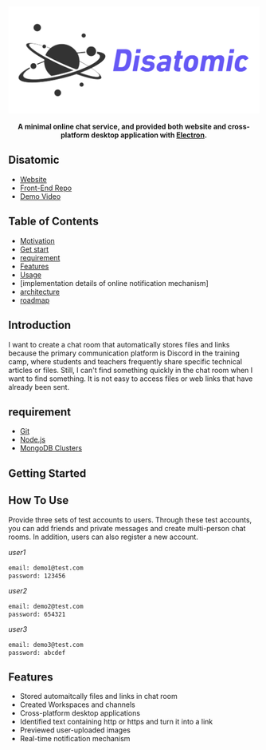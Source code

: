 ![Logo](./Disatomic_Logo.png)
__<p align="center">A minimal online chat service, and provided both website and cross-platform desktop application with <a href="https://www.electronjs.org/">Electron</a>.</p>__

## Disatomic

- [Website](https://dis4tomic.com)
- [Front-End Repo](https://github.com/HackHow/Disatomic-React)
- [Demo Video](https://drive.google.com/file/d/1x9eUrFunTPjnNZyUa8nAw0Lkrj1JphJY/view)

## Table of Contents

- [Motivation](https://github.com/HackHow/Disatomic-server/tree/develop#Motivation)
- [Get start]()
- [requirement]()
- [Features](https://github.com/HackHow/Disatomic-server/tree/develop#Features)
- [Usage]()
- [implementation details of online notification mechanism]
- [architecture]()
- [roadmap]()

## Introduction
I want to create a chat room that automatically stores files and links because the primary communication platform is Discord in the training camp, where students and teachers frequently share specific technical articles or files. Still, I can't find something quickly in the chat room when I want to find something. It is not easy to access files or web links that have already been sent.

## requirement
- [Git](https://git-scm.com/book/en/v2/Getting-Started-Installing-Git/)
- [Node.js](https://nodejs.org/en/download/)
- [MongoDB Clusters](https://www.mongodb.com/atlas/database)

## Getting Started


## How To Use

Provide three sets of test accounts to users. Through these test accounts, you can add friends and private messages and create multi-person chat rooms. In addition, users can also register a new account.

_user1_
```
email: demo1@test.com
password: 123456
```
_user2_
```
email: demo2@test.com
password: 654321
```
_user3_
```
email: demo3@test.com
password: abcdef
```


## Features
- Stored automaitcally files and links in chat room
- Created Workspaces and channels
- Cross-platform desktop applications
- Identified text containing http or https and turn it into a link
- Previewed user-uploaded images
- Real-time notification mechanism

